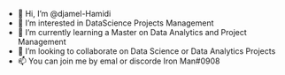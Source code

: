 - 👋 Hi, I’m @djamel-Hamidi
- 👀 I’m interested in DataScience Projects Management
- 🌱 I’m currently learning a Master on Data Analytics and Project Management
- 💞️ I’m looking to collaborate on Data Science or Data Analytics Projects
- 📫 You can join me by emal or discorde Iron Man#0908

<!---
djamel-rgb/djamel-rgb is a ✨ special ✨ repository because its `README.md` (this file) appears on your GitHub profile.
You can click the Preview link to take a look at your changes.
--->
